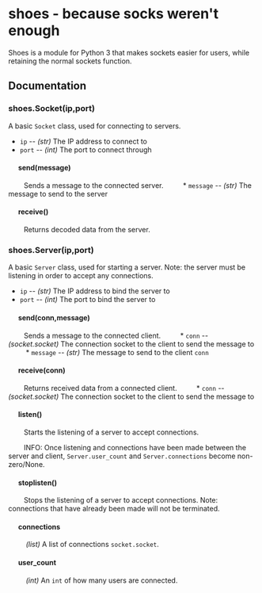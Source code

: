 # shoes - because socks weren't enough

Shoes is a module for Python 3 that makes sockets easier for users, while retaining the normal sockets function.

## Documentation

### shoes.Socket(ip,port)

A basic `Socket` class, used for connecting to servers.

 * `ip` -- *(str)* The IP address to connect to 
 * `port` -- *(int)* The port to connect through

#### &nbsp;&nbsp;&nbsp;&nbsp;&nbsp;&nbsp;send(message)
&nbsp;&nbsp;&nbsp;&nbsp;&nbsp;&nbsp;&nbsp;&nbsp;Sends a message to the connected server.
&nbsp;&nbsp;&nbsp;&nbsp;&nbsp;&nbsp;&nbsp;&nbsp; * `message` -- *(str)* The message to send to the server

#### &nbsp;&nbsp;&nbsp;&nbsp;&nbsp;&nbsp;receive()
&nbsp;&nbsp;&nbsp;&nbsp;&nbsp;&nbsp;&nbsp;&nbsp;Returns decoded data from the server.

### shoes.Server(ip,port)

A basic `Server` class, used for starting a server. Note: the server must be listening in order to accept any connections.

 * `ip` -- *(str)* The IP address to bind the server to
 * `port` -- *(int)* The port to bind the server to

#### &nbsp;&nbsp;&nbsp;&nbsp;&nbsp;&nbsp;send(conn,message)
&nbsp;&nbsp;&nbsp;&nbsp;&nbsp;&nbsp;&nbsp;&nbsp;Sends a message to the connected client.
&nbsp;&nbsp;&nbsp;&nbsp;&nbsp;&nbsp;&nbsp;&nbsp; * `conn` -- *(socket.socket)* The connection socket to the client to send the message to
&nbsp;&nbsp;&nbsp;&nbsp;&nbsp;&nbsp;&nbsp;&nbsp; * `message` -- *(str)* The message to send to the client `conn`

#### &nbsp;&nbsp;&nbsp;&nbsp;&nbsp;&nbsp;receive(conn)
&nbsp;&nbsp;&nbsp;&nbsp;&nbsp;&nbsp;&nbsp;&nbsp;Returns received data from a connected client.
&nbsp;&nbsp;&nbsp;&nbsp;&nbsp;&nbsp;&nbsp;&nbsp; * `conn` -- *(socket.socket)* The connection socket to the client to send the message to

#### &nbsp;&nbsp;&nbsp;&nbsp;&nbsp;&nbsp;listen()
&nbsp;&nbsp;&nbsp;&nbsp;&nbsp;&nbsp;&nbsp;&nbsp;Starts the listening of a server to accept connections. 

&nbsp;&nbsp;&nbsp;&nbsp;&nbsp;&nbsp;&nbsp;&nbsp;INFO: Once listening and connections have been made between the server and client, `Server.user_count` and `Server.connections` become non-zero/None.

#### &nbsp;&nbsp;&nbsp;&nbsp;&nbsp;&nbsp;stoplisten()
&nbsp;&nbsp;&nbsp;&nbsp;&nbsp;&nbsp;&nbsp;&nbsp;Stops the listening of a server to accept connections. Note: connections that have already been made will not be terminated.

#### &nbsp;&nbsp;&nbsp;&nbsp;&nbsp;&nbsp;connections
&nbsp;&nbsp;&nbsp;&nbsp;&nbsp;&nbsp;&nbsp;&nbsp; *(list)* A list of connections `socket.socket`.

#### &nbsp;&nbsp;&nbsp;&nbsp;&nbsp;&nbsp;user_count
&nbsp;&nbsp;&nbsp;&nbsp;&nbsp;&nbsp;&nbsp;&nbsp; *(int)* An `int` of how many users are connected.
